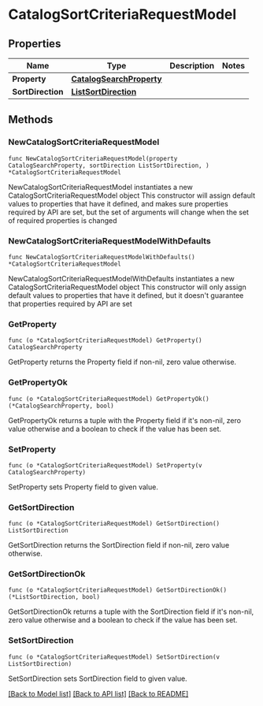 # CatalogSortCriteriaRequestModel

## Properties

Name | Type | Description | Notes
------------ | ------------- | ------------- | -------------
**Property** | [**CatalogSearchProperty**](CatalogSearchProperty.md) |  | 
**SortDirection** | [**ListSortDirection**](ListSortDirection.md) |  | 

## Methods

### NewCatalogSortCriteriaRequestModel

`func NewCatalogSortCriteriaRequestModel(property CatalogSearchProperty, sortDirection ListSortDirection, ) *CatalogSortCriteriaRequestModel`

NewCatalogSortCriteriaRequestModel instantiates a new CatalogSortCriteriaRequestModel object
This constructor will assign default values to properties that have it defined,
and makes sure properties required by API are set, but the set of arguments
will change when the set of required properties is changed

### NewCatalogSortCriteriaRequestModelWithDefaults

`func NewCatalogSortCriteriaRequestModelWithDefaults() *CatalogSortCriteriaRequestModel`

NewCatalogSortCriteriaRequestModelWithDefaults instantiates a new CatalogSortCriteriaRequestModel object
This constructor will only assign default values to properties that have it defined,
but it doesn't guarantee that properties required by API are set

### GetProperty

`func (o *CatalogSortCriteriaRequestModel) GetProperty() CatalogSearchProperty`

GetProperty returns the Property field if non-nil, zero value otherwise.

### GetPropertyOk

`func (o *CatalogSortCriteriaRequestModel) GetPropertyOk() (*CatalogSearchProperty, bool)`

GetPropertyOk returns a tuple with the Property field if it's non-nil, zero value otherwise
and a boolean to check if the value has been set.

### SetProperty

`func (o *CatalogSortCriteriaRequestModel) SetProperty(v CatalogSearchProperty)`

SetProperty sets Property field to given value.


### GetSortDirection

`func (o *CatalogSortCriteriaRequestModel) GetSortDirection() ListSortDirection`

GetSortDirection returns the SortDirection field if non-nil, zero value otherwise.

### GetSortDirectionOk

`func (o *CatalogSortCriteriaRequestModel) GetSortDirectionOk() (*ListSortDirection, bool)`

GetSortDirectionOk returns a tuple with the SortDirection field if it's non-nil, zero value otherwise
and a boolean to check if the value has been set.

### SetSortDirection

`func (o *CatalogSortCriteriaRequestModel) SetSortDirection(v ListSortDirection)`

SetSortDirection sets SortDirection field to given value.



[[Back to Model list]](../README.md#documentation-for-models) [[Back to API list]](../README.md#documentation-for-api-endpoints) [[Back to README]](../README.md)


